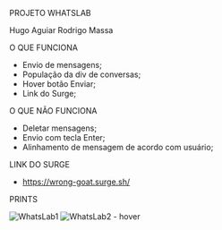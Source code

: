 PROJETO WHATSLAB

Hugo Aguiar
Rodrigo Massa

O QUE FUNCIONA
- Envio de mensagens;
- População da div de conversas;
- Hover botão Enviar;
- Link do Surge;

O QUE NÃO FUNCIONA
- Deletar mensagens;
- Envio com tecla Enter;
- Alinhamento de mensagem de acordo com usuário;

LINK DO SURGE
- https://wrong-goat.surge.sh/

PRINTS

![WhatsLab1](https://user-images.githubusercontent.com/86801605/133857261-b920bd08-9ad3-43b6-9c7b-ec32423541f1.jpg)
![WhatsLab2 - hover](https://user-images.githubusercontent.com/86801605/133857265-06dc80d0-4722-4bb4-aa0e-b4c8cf579ad5.jpg)

